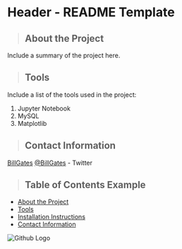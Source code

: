 # Header - README Template

<a class="anchor" id="about the project"></a>
>## About the Project
Include a summary of the project here.

<a class="anchor" id="tools"></a>
>## Tools
Include a list of the tools used in the project:
1. Jupyter Notebook
2. MySQL
3. Matplotlib


<a class="anchor" id="contact"></a>
>## Contact Information
[BillGates](https://www.linkedin.com/in/williamhgates/detail/recent-activity/posts/)
[@BillGates](https://twitter.com/BillGates) - Twitter


>## Table of Contents Example
* [About the Project](#about_the_project)
* [Tools](#tools)
* [Installation Instructions](#installation_instructions)
* [Contact Information](#contact)


![Github Logo](https://github.githubassets.com/images/modules/logos_page/Octocat.png "Github logo - markdown")